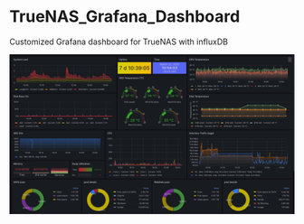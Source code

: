 # TrueNAS_Grafana_Dashboard
Customized Grafana dashboard for TrueNAS with influxDB

![TrueNAS Grafana Dashboard](TrueNAS_Grafana_Dashboard.png)
